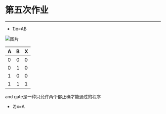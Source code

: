 第五次作业
======
---
* 1)x=AB

![图片](https://github.com/xurishenghui/swi-homework/blob/gh-pages/h.gif?raw=true)
  

| A | B | X | 
| --- | --- | ---| 
| 0 | 0 | 0 | 
| 0 | 1 | 0 | 
| 1 | 0 | 0 | 
| 1 | 1 | 1 | 

 
and gate是一种只允许两个都正确才能通过的程序
* 2)x=A


